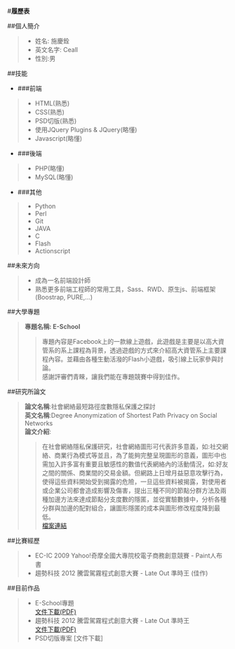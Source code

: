 #**履歷表** 

##個人簡介
> - 姓名: 施慶銓  
> - 英文名字: Ceall  
> - 性別:男  

##技能

 + ###前端
  > - HTML(熟悉)
  > - CSS(熟悉)
  > - PSD切版(熟悉)
  > - 使用JQuery Plugins & JQuery(略懂)
  > - Javascript(略懂)

 + ###後端
  > - PHP(略懂)
  > - MySQL(略懂)

 + ###其他
  > - Python
  > - Perl
  > - Git 
  > - JAVA
  > - C
  > - Flash
  > - Actionscript

##未來方向
> - 成為一名前端設計師  
> - 熟悉更多前端工程師的常用工具，Sass、RWD、原生js、前端框架(Boostrap, PURE,...)

##大學專題

> **專題名稱: E-School**
 >> 專題內容是Facebook上的一款線上遊戲，此遊戲是主要是以高大資管系的系上課程為背景，透過遊戲的方式來介紹高大資管系上主要課程內容。並藉由各種生動活潑的Flash小遊戲，吸引線上玩家參與討論。  
 >>感謝評審們青睞，讓我們能在專題競賽中得到佳作。

##研究所論文
> **論文名稱**:社會網絡最短路徑度數隱私保護之探討  
> **英文名稱**:Degree Anonymization of Shortest Path Privacy on Social Networks  
> **論文介紹**: 
>>在社會網絡隱私保護研究，社會網絡圖形可代表許多意義，如:社交網絡、商業行為模式等並且，為了能夠完整呈現圖形的意義，圖形中也需加入許多富有重要且敏感性的數值代表網絡內的活動情況，如:好友之間的關係、商業間的交易金額。但網路上日增月益惡意攻擊行為，使得這些資料開始受到揭露的危險，一旦這些資料被揭露，對使用者或企業公司都會造成影響及傷害，提出三種不同的節點分群方法及兩種加邊方法來達成節點分支度數的隱匿，並從實驗數據中，分析各種分群與加邊的配對組合，讓圖形隱匿的成本與圖形修改程度降到最低。  
> [檔案連結](http://tinyurl.com/ku2sfvk)
 
 
##比賽經歷
> - EC-IC 2009 Yahoo!奇摩全國大專院校電子商務創意競賽 - Paint人布書
> - 趨勢科技 2012 騰雲駕霧程式創意大賽 - Late Out 準時王 (佳作)


##目前作品
> - E-School專題  
[文件下載(PDF)](http://tinyurl.com/nau3t9a)
> - 趨勢科技 2012 騰雲駕霧程式創意大賽 - Late Out 準時王  
[文件下載(PDF)](http://tinyurl.com/l2evzuu) 
> - PSD切版專案
[文件下載]
